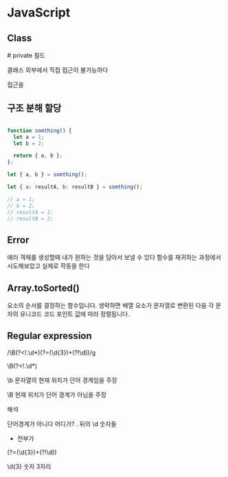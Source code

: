 # JavaScript

## Class

\# 
private 필드

클래스 외부에서 직접 접근이 불가능하다

접근을 

## 구조 분해 할당

```javascript

function somthing() {
  let a = 1;
  let b = 2;

  return { a, b };
};

let { a, b } = somthing();

let { a: resultA, b: resultB } = somthing();

// a = 1;
// b = 2;
// resultA = 1;
// resultB = 2;

```

## Error

에러 객체를 생성할때 내가 원하는 것을 담아서 보낼 수 있다
함수를 재귀하는 과정에서 시도해보았고 실제로 작동을 한다


## Array.toSorted()

요소의 순서를 결정하는 함수입니다. 생략하면 배열 요소가 문자열로 변환된 다음 각 문자의 유니코드 코드 포인트 값에 따라 정렬됩니다. 

## Regular expression

/\B(?<!\.\d*)(?=(\d{3})+(?!\d))/g

\B(?<!\.\d*)

\b
문자열의 현재 위치가 던어 경계임을 주장

\B
현재 위치가 단어 경계가 아님을 주장

해석

단어경계가 아니다
어디가?
. 뒤의 
\d 숫자들
* 전부가 

(?=(\d{3})+(?!\d))

\d{3}
숫자 3자리

